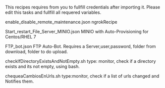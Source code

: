 This recipes requires from you to fullfill credentials after importing it. Please edit this tasks and fullfill all requered variables.

enable_disable_remote_maintenance.json ngrokRecipe


Start_restart_File_Server_MINIO.json MINIO with Auto-Provisioning for Centos/RHEL 7


FTP_bot.json FTP Auto-Bot. Requires a Server,user,password, folder from download, folder to do upload.


checkIfDirectoryExistsAndNotEmpty.sh type: monitor, check if a directory exists and its not empty, using bash.


chequeaCambiosEnUrls.sh  type:monitor, check if a list of urls changed and Notifies them.

